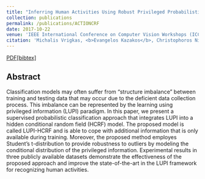 ```yaml
---
title: "Inferring Human Activities Using Robust Privileged Probabilistic Learning"
collection: publications
permalink: /publications/ACTIONCRF
date: 2017-10-22
venue: 'IEEE International Conference on Computer Vision Workshops (ICCVW 2017)'
citation: 'Michalis Vrigkas, <b>Evangelos Kazakos</b>, Christophoros Nikou, Ioannis A Kakadiaris. <i>Proceedings of the IEEE International Conference on Computer Vision Workshops</i>. <b>ICCVW 2017</b>.'
---
```

[PDF](http://openaccess.thecvf.com/content_ICCV_2017_workshops/papers/w38/Vrigkas_Inferring_Human_Activities_ICCV_2017_paper.pdf)[[bibtex]](http://ekazakos.github.io/files/crf_privilleged_action.bib)

## Abstract
Classification models may often suffer from “structure imbalance” between training 
and testing data that may occur due to the deficient data collection process. 
This imbalance can be represented by the learning using privileged information 
(LUPI) paradigm. In this paper, we present a supervised probabilistic classification 
approach that integrates LUPI into a hidden conditional random field (HCRF) 
model. The proposed model is called LUPI-HCRF and is able to cope with additional 
information that is only available during training. Moreover, the proposed 
method employes Student’s t-distribution to provide robustness to outliers by 
modeling the conditional distribution of the privileged information. 
Experimental results in three publicly available datasets demonstrate the 
effectiveness of the proposed approach and improve the state-of-the-art in the 
LUPI framework for recognizing human activities.
